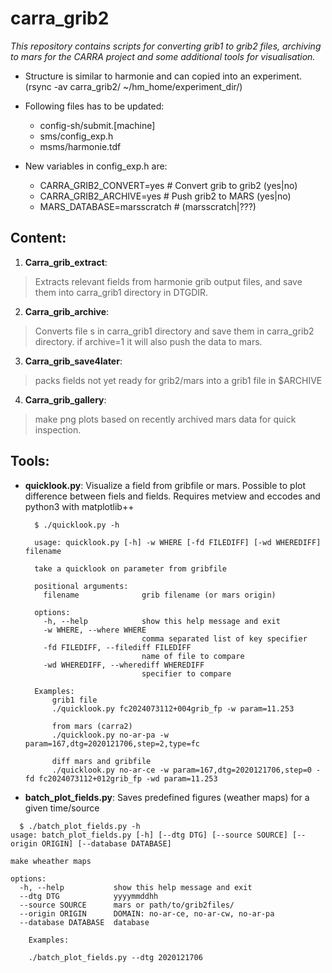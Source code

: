 # carra_grib2

*This repository contains scripts for converting grib1 to grib2 files,
archiving to mars for the CARRA project and some additional tools for visualisation.*

+ Structure is similar to harmonie and can copied into an experiment. (rsync -av carra_grib2/ ~/hm_home/experiment_dir/)
+ Following files has to be updated:
    - config-sh/submit.[machine]
    - sms/config_exp.h
    - msms/harmonie.tdf

+ New variables in config_exp.h are:
    - CARRA_GRIB2_CONVERT=yes                 # Convert grib to grib2 (yes|no)
    - CARRA_GRIB2_ARCHIVE=yes                 # Push grib2 to MARS    (yes|no)
    - MARS_DATABASE=marsscratch               # (marsscratch|???)



## Content:

1. **Carra_grib_extract**: 
> Extracts relevant fields from harmonie grib output files,
> and save them into carra_grib1 directory in DTGDIR.

2. **Carra_grib_archive**:
> Converts file s in carra_grib1 directory and save them in carra_grib2 directory.
> if archive=1 it will also push the data to mars.

3. **Carra_grib_save4later**:
> packs fields not yet ready for grib2/mars into a grib1 file in $ARCHIVE

4. **Carra_grib_gallery**:
> make png plots based on recently archived mars data for quick inspection.

  
## Tools:

* **quicklook.py**:
  Visualize a field from gribfile or mars. Possible to plot difference between fiels and fields. Requires metview and eccodes and python3 with matplotlib++
  ```
    $ ./quicklook.py -h

    usage: quicklook.py [-h] -w WHERE [-fd FILEDIFF] [-wd WHEREDIFF] filename
    
    take a quicklook on parameter from gribfile
    
    positional arguments:
      filename              grib filename (or mars origin)
    
    options:
      -h, --help            show this help message and exit
      -w WHERE, --where WHERE
                            comma separated list of key specifier
      -fd FILEDIFF, --filediff FILEDIFF
                            name of file to compare
      -wd WHEREDIFF, --wherediff WHEREDIFF
                            specifier to compare
    
    Examples:
        grib1 file
        ./quicklook.py fc2024073112+004grib_fp -w param=11.253 
    
        from mars (carra2) 
        ./quicklook.py no-ar-pa -w param=167,dtg=2020121706,step=2,type=fc
    
        diff mars and gribfile
        ./quicklook.py no-ar-ce -w param=167,dtg=2020121706,step=0 -fd fc2024073112+012grib_fp -wd param=11.253 
  ```

* **batch_plot_fields.py**:
  Saves predefined figures (weather maps) for a given time/source

```
  $ ./batch_plot_fields.py -h
usage: batch_plot_fields.py [-h] [--dtg DTG] [--source SOURCE] [--origin ORIGIN] [--database DATABASE]

make wheather maps

options:
  -h, --help           show this help message and exit
  --dtg DTG            yyyymmddhh
  --source SOURCE      mars or path/to/grib2files/
  --origin ORIGIN      DOMAIN: no-ar-ce, no-ar-cw, no-ar-pa
  --database DATABASE  database

    Examples:

    ./batch_plot_fields.py --dtg 2020121706

  ```

